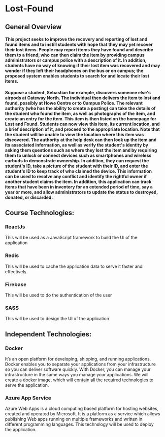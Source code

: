 # Lost-Found

## General Overview

#### This project seeks to improve the recovery and reporting of lost and found items and to instill students with hope that they may yet recover their lost items. People may report items they have found and describe them to a friend, who can then claim the item by providing campus administrators or campus police with a description of it. In addition, students have no way of knowing if their lost item was recovered and may wonder if they left their headphones on the bus or on campus; the proposed system enables students to search for and locate their lost items.

#### Suppose a student, Sebastian for example, discovers someone else's airpods at Gateway North. The individual then delivers the item to lost and found, possibly at Howe Centre or to Campus Police. The relevant authority (who has the ability to create a posting) can take the details of the student who found the item, as well as photographs of the item, and create an entry for the item. This item is then listed on the homepage for Lost and Found. Students can now view this item, its current location, and a brief description of it, and proceed to the appropriate location. Note that the student will be unable to view the location where this item was discovered. The authority at the help desk can then look up the item and its associated information, as well as verify the student's identity by asking them questions such as where they lost the item and by requiring them to unlock or connect devices such as smartphones and wireless earbuds to demonstrate ownership. In addition, they can request the student's ID, take a picture of the student with their ID, and enter the student's ID to keep track of who claimed the device. This information can be used to resolve any conflict and identify the rightful owner if another student claims the item. In addition, this application can track items that have been in inventory for an extended period of time, say a year or more, and allow administrators to update the status to destroyed, donated, or discarded.

## Course Technologies:

### ReactJs

This will be used as a JavaScript framework to build the UI of the application

### Redis

This will be used to cache the application data to serve it faster and effectively

### Firebase

This will be used to do the authentication of the user

### SASS

This will be used to design the UI of the application

## Independent Technologies:

### Docker

It’s an open platform for developing, shipping, and running applications. Docker enables you to separate your applications from your infrastructure so you can deliver software quickly. With Docker, you can manage your infrastructure in the same ways you manage your applications. We will create a docker image, which will contain all the required technologies to serve the application.

### Azure App Service

Azure Web Apps is a cloud computing based platform for hosting websites, created and operated by Microsoft. It is a platform as a service which allows publishing Web apps running on multiple frameworks and written in different programming languages. This technology will be used to deploy the application.
